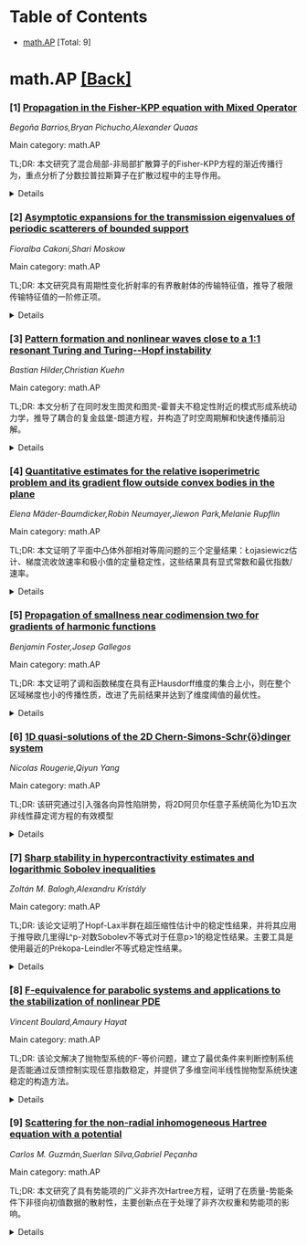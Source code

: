 <div id=toc></div>

# Table of Contents

- [math.AP](#math.AP) [Total: 9]


<div id='math.AP'></div>

# math.AP [[Back]](#toc)

### [1] [Propagation in the Fisher-KPP equation with Mixed Operator](https://arxiv.org/abs/2508.21151)
*Begoña Barrios,Bryan Pichucho,Alexander Quaas*

Main category: math.AP

TL;DR: 本文研究了混合局部-非局部扩散算子的Fisher-KPP方程的渐近传播行为，重点分析了分数拉普拉斯算子在扩散过程中的主导作用。


<details>
  <summary>Details</summary>
Motivation: 研究混合扩散算子（经典拉普拉斯和分数拉普拉斯）在Fisher-KPP方程中的长期动力学行为，扩展Cabré和Roquejoffre(2013)的工作到混合扩散情形。

Method: 构造混合算子的热核并详细研究，建立温和解理论，在适当的加权函数空间中建立比较原理。

Result: 证明了行波解不存在，刻画了解的长时间传播速率，发现分数拉普拉斯算子主导扩散过程，特别是在初始层控制指数传播速率和解尾部的厚度。

Conclusion: 分数拉普拉斯算子在混合扩散中起主导作用，特别是在初始阶段对传播行为有决定性影响。

Abstract: Our investigation focuses on the asymptotic spreading behavior of the
Fisher-KPP equation with a mixed local-nonlocal operator in the diffusion (see
the work by X. Cabr\'e and J.-M. Roquejoffre, 2013, ref.[8]) to the setting of
mixed diffusion, which involves both the classical and the fractional Laplacian
in order to analyze the long-time dynamics of the equation. A key step in our
approach involves the construction and detailed study of the heat kernel
associated with the mixed operator, which we use to develop a theory of mild
solutions and establish a comparison principle in suitable weighted function
spaces.
  This framework allows us to rigorously establish the non-existence of
traveling waves and characterize the large-time spreading rate of solutions. We
show that the influence of the fractional Laplacian dominates over the
classical Laplacian, especially in the initial layer, where it dictates the
exponential propagation rate and the thickness of the solution tails.

</details>


### [2] [Asymptotic expansions for the transmission eigenvalues of periodic scatterers of bounded support](https://arxiv.org/abs/2508.21174)
*Fioralba Cakoni,Shari Moskow*

Main category: math.AP

TL;DR: 本文研究具有周期性变化折射率的有界散射体的传输特征值，推导了极限传输特征值的一阶修正项。


<details>
  <summary>Details</summary>
Motivation: 研究周期性变化折射率散射体的传输特征值问题，这对于理解波在周期性介质中的传播特性具有重要意义，特别是在光学和声学应用领域。

Method: 采用双尺度渐近分析方法处理双调和型均匀化问题，使用边界校正函数来处理边界效应，并推导传输特征值的修正公式。

Result: 成功推导了传输特征值的一阶修正公式，该公式包含了边界校正函数的影响，证明了收敛性估计。

Conclusion: 该方法有效解决了周期性变化折射率散射体的传输特征值计算问题，边界校正函数在特征值修正中起到关键作用，为相关应用提供了理论基础。

Abstract: We consider the transmission eigenvalues for a bounded scatterer with a
periodically varying index of refraction, and derive the first order
corrections to the limiting transmission eigenvalues. We assume the scatterer
contrast to be of one sign, in which case the transmission eigenvalue problem
can be written in terms of operators corresponding to a fourth order PDE with
periodic coefficients. We perform two-scale asymptotics for this biharmonic
type homogenization problem and show convergence estimates which require a
boundary corrector function, and this boundary corrector function appears in
the formula for the transmission eigenvalues correction.

</details>


### [3] [Pattern formation and nonlinear waves close to a 1:1 resonant Turing and Turing--Hopf instability](https://arxiv.org/abs/2508.21183)
*Bastian Hilder,Christian Kuehn*

Main category: math.AP

TL;DR: 本文分析了在同时发生图灵和图灵-霍普夫不稳定性附近的模式形成系统动力学，推导了耦合的复金兹堡-朗道方程，并构造了时空周期解和快速传播前沿解。


<details>
  <summary>Details</summary>
Motivation: 研究具有1:1空间共振的图灵和图灵-霍普夫同时不稳定性附近的模式形成系统动力学，理解不同模式之间的空间过渡现象。

Method: 使用耦合Swift-Hohenberg方程，推导振幅方程，应用几何奇异摄动理论构造时空周期解和快速传播前沿解，利用中心流形约化和正规形理论处理高阶振荡项。

Result: 成功推导了具有奇异对流项的耦合复金兹堡-朗道方程，构造了连接不同时空周期状态的前沿解，并在有限长时间区间上证明了模式形成系统解的存在性。

Conclusion: 该方法能够有效描述模式形成系统中不同模式之间的空间过渡，为理解复杂模式动力学提供了数学框架和构造性证明。

Abstract: In this paper, we analyse the dynamics of a pattern-forming system close to
simultaneous Turing and Turing--Hopf instabilities, which have a 1:1 spatial
resonance, that is, they have the same critical wave number. For this, we
consider a system of coupled Swift--Hohenberg equations with dispersive terms
and general, smooth nonlinearities. Close to the onset of instability, we
derive a system of two coupled complex Ginzburg--Landau equations with a
singular advection term as amplitude equations and justify the approximation by
providing error estimates. We then construct space-time periodic solutions to
the amplitude equations, as well as fast-travelling front solutions, which
connect different space-time periodic states. This yields the existence of
solutions to the pattern-forming system on a finite, but long time interval,
which model the spatial transition between different patterns. The construction
is based on geometric singular perturbation theory exploiting the fast
travelling speed of the fronts. Finally, we construct global, spatially
periodic solutions to the pattern-forming system by using centre manifold
reduction, normal form theory and a variant of singular perturbation theory to
handle fast oscillatory higher-order terms.

</details>


### [4] [Quantitative estimates for the relative isoperimetric problem and its gradient flow outside convex bodies in the plane](https://arxiv.org/abs/2508.21198)
*Elena Mäder-Baumdicker,Robin Neumayer,Jiewon Park,Melanie Rupflin*

Main category: math.AP

TL;DR: 本文证明了平面中凸体外部相对等周问题的三个定量结果：Łojasiewicz估计、梯度流收敛速率和极小值的定量稳定性，这些结果具有显式常数和最优指数/速率。


<details>
  <summary>Details</summary>
Motivation: 研究凸体外部相对等周问题的定量性质，为临界点、梯度流和极小值提供精确的定量分析工具和结果。

Method: 使用二维辅助变分问题分析圆形弧在凸体外部的情况，并首次在等周问题背景下采用流方法证明极小值的定量稳定性。

Result: 获得了Łojasiewicz估计、梯度流收敛速率和极小值定量稳定性的三个相关定量结果，所有结果都具有显式常数和最优指数/速率。

Conclusion: 当二维辅助变分问题非退化时，这些定量结果成立，证明方法相互关联，流方法为等周问题的定量稳定性分析提供了新途径。

Abstract: We prove three related quantitative results for the relative isoperimetric
problem outside a convex body $\Omega$ in the plane: (1) {\L}ojasiewicz
estimates and quantitative rigidity for critical points, (2) rates of
convergence for the gradient flow, and (3) quantitative stability for
minimizers. These results come with explicit constants and optimal
exponents/rates, and hold whenever a simple two-dimensional auxiliary
variational problem for circular arcs outside of $\Omega$ is nondegenerate. The
proofs are inter-related, and in particular, for the first time in the context
of isoperimetric problems, a flow approach is used to prove quantitative
stability for minimizers.

</details>


### [5] [Propagation of smallness near codimension two for gradients of harmonic functions](https://arxiv.org/abs/2508.21214)
*Benjamin Foster,Josep Gallegos*

Main category: math.AP

TL;DR: 本文证明了调和函数梯度在具有正Hausdorff维度的集合上小，则在整个区域梯度也小的传播性质，改进了先前结果并达到了维度阈值的最优性。


<details>
  <summary>Details</summary>
Motivation: 研究调和函数梯度小值传播性质，旨在放宽对集合维度的要求，达到最优的(n-2+δ)维度阈值，改进Logunov和Malinnikova的结果。

Method: 通过分析调和函数在单位球内的性质，利用Hausdorff维度理论，建立梯度小值从特定维度集合向整个区域传播的定量估计。

Result: 证明了如果梯度在具有正(n-2+δ)-维Hausdorff容度的集合E上为ε小，则在B_{1/2}内梯度上界为Cε^α，其中C,α仅依赖于n,δ和E的Hausdorff容度。

Conclusion: 该结果达到了小值传播所需集合维度的尖锐阈值(n-2+δ)，是对调和函数梯度传播性质的重要改进和最优结果。

Abstract: Let $u$ be a harmonic function in the unit ball $B_1 \subset \mathbb R^n$,
normalized so that its gradient has magnitude at most 1 on the unit ball. We
show that if the gradient of $u$ is $\epsilon$-small in size on a set $E\subset
B_{1/2}$ with positive $(n-2+\delta)$-dimensional Hausdorff content for some
$\delta>0$, then $\sup_{B_{1/2}} |\nabla u| \leq C \epsilon^\alpha$ with
$C,\alpha>0$ depending only on $n,\delta$ and the $(n-2+\delta)$-Hausdorff
content of $E$. This is an improvement over a similar result of Logunov and
Malinnikova that required $\delta>1-c_n$ for a small dimensional constant $c_n$
and reaches the sharp threshold for the dimension of the smallness sets from
which propagation of smallness can occur.

</details>


### [6] [1D quasi-solutions of the 2D Chern-Simons-Schr{ö}dinger system](https://arxiv.org/abs/2508.21464)
*Nicolas Rougerie,Qiyun Yang*

Main category: math.AP

TL;DR: 该研究通过引入强各向异性陷阱势，将2D阿贝尔任意子系统简化为1D五次非线性薛定谔方程的有效模型


<details>
  <summary>Details</summary>
Motivation: 研究2D阿贝尔任意子系统的平均场模型，通过薛定谔物质场与陈-西蒙斯规范场的耦合动力学，探索在波导约束下的维度约简效应

Method: 添加强各向异性陷阱势作用于薛定谔场，追踪紧束缚方向的动力学，推导出松散方向的有效1D方程

Result: 波导松散方向的有效动力学由经典的1D五次非线性薛定谔方程控制

Conclusion: 成功实现了从2D阿贝尔任意子系统到1D五次NLS方程的维度约简，为研究受限任意子系统提供了有效理论框架

Abstract: We study a mean-field model for a system of 2D abelian anyons, given by the
dynamics of a Schr{\"o}dinger matter field coupled to a Chern-Simons gauge
field. We derive an effective 1D equation by adding a strongly anisotropic
trapping potential (wave-guide) acting on the Schr{\"o}dinger field, and
tracing out the tight confinement direction. The effective dynamics in the
loose direction of the wave-guide turns out to be governed by the classical 1D
quintic NLS equation.

</details>


### [7] [Sharp stability in hypercontractivity estimates and logarithmic Sobolev inequalities](https://arxiv.org/abs/2508.21552)
*Zoltán M. Balogh,Alexandru Kristály*

Main category: math.AP

TL;DR: 该论文证明了Hopf-Lax半群在超压缩性估计中的稳定性结果，并将其应用于推导欧几里得L^p-对数Sobolev不等式对于任意p>1的稳定性结果。主要工具是使用最近的Prékopa-Leindler不等式稳定性结果。


<details>
  <summary>Details</summary>
Motivation: 研究超压缩性估计和对数Sobolev不等式的稳定性问题，旨在建立这些重要不等式的最优稳定性结果。

Method: 利用Böröczky和De (2021)、Figalli和Ramos (2024)以及Figalli、van Hintum和Tiba (2025)的最新Prékopa-Leindler不等式稳定性结果作为主要工具，分析Hopf-Lax半群的超压缩性估计。

Result: 在温和的函数假设下，获得了超压缩性和L^p-对数Sobolev亏量的最优指数1/2的稳定性结果，这些结果大多是尖锐的。该方法同样适用于高斯超压缩性估计和高斯对数Sobolev不等式的稳定性建立。

Conclusion: 该研究成功建立了超压缩性估计和对数Sobolev不等式的最优稳定性理论，为相关领域提供了重要的数学工具和理论基础。

Abstract: We prove stability results in hypercontractivity estimates for the Hopf--Lax
semigroup in $\mathbb R^n$ and apply them to deduce stability results for the
Euclidean $L^p$-logarithmic Sobolev inequality for any $p>1$. As a main tool,
we use recent stability results for the Pr\'ekopa--Leindler inequality, due to
B\"or\"oczky and De (2021), Figalli and Ramos (2024) and Figalli, van Hintum,
and Tiba (2025). Under mild assumptions on the functions, most of our stability
results turn out to be sharp, as they are reflected in the optimal exponent
$1/2$ both in the hypercontractivity and $L^p$-logarithmic Sobolev deficits,
respectively. This approach also works for establishing stability of Gaussian
hypercontractivity estimates and Gaussian logarithmic Sobolev inequality,
respectively.

</details>


### [8] [F-equivalence for parabolic systems and applications to the stabilization of nonlinear PDE](https://arxiv.org/abs/2508.21605)
*Vincent Boulard,Amaury Hayat*

Main category: math.AP

TL;DR: 该论文解决了抛物型系统的F-等价问题，建立了最优条件来判断控制系统是否能通过反馈控制实现任意指数稳定，并提供了多维空间半线性抛物型系统快速稳定的构造方法。


<details>
  <summary>Details</summary>
Motivation: 有限维系统的F-等价问题50年前已解决，但无限维系统特别是多维空间系统的条件仍具挑战性，需要建立更优的理论框架。

Method: 引入扩展的抛物算子F-等价框架，证明(A,B)系统存在唯一F-等价对(T,K)的充要条件是近似可控性，并利用此构造反馈算子。

Result: 建立了抛物型控制系统F-等价对存在的最优条件，证明了唯一性与近似可控性的等价关系，成功应用于热方程、Kuramoto-Sivashinsky方程、Navier-Stokes方程等快速稳定。

Conclusion: 提出的扩展F-等价框架解决了多维抛物型系统稳定化难题，为半线性抛物型系统的快速稳定提供了系统性的构造方法，具有广泛的应用价值。

Abstract: We consider the $F$-equivalence problem for parabolic systems: under which
conditions a control system, governed by a parabolic operator $A$ and a control
operator $B$, can be made equivalent to an arbitrarily exponentially stable
evolution system through an appropriate control feedback law? While this
problem has been resolved for finite-dimensional systems fifty years ago, good
conditions for infinite-dimensional systems remain a challenge, especially for
systems in spatial dimension larger than one. Our main result establishes
optimal conditions for the existence of an $F$-equivalence pair $(T,K)$ for a
given parabolic control system $(A,B)$. We introduce an extended framework for
$F$-equivalence of parabolic operators, addressing key limitations of existing
approaches, and we prove that the pair $(T,K)$ is unique if and only if $(A,B)$
is approximately controllable. As a consequence, this provides a method to
construct feedback operators for the rapid stabilization of semilinear
parabolic systems, possibly multi-dimensional in space. We provide several
illustrative examples, including the rapid stabilization of the heat equation,
the Kuramoto-Sivashinsky equation, the Navier-Stokes equations and the
quasilinear heat equation.

</details>


### [9] [Scattering for the non-radial inhomogeneous Hartree equation with a potential](https://arxiv.org/abs/2508.21822)
*Carlos M. Guzmán,Suerlan Silva,Gabriel Peçanha*

Main category: math.AP

TL;DR: 本文研究了具有势能项的广义非齐次Hartree方程，证明了在质量-势能条件下非径向初值数据的散射性，主要创新点在于处理了非齐次权重和势能项的影响。


<details>
  <summary>Details</summary>
Motivation: 研究具有非齐次权重|x|^{-b}和势能项V(x)的广义Hartree方程，这类方程在之前的文献中较少涉及，需要发展新的数学工具来处理这些复杂项。

Method: 采用Murphy的一般策略，但针对权重和势能项进行了适应性改进。使用Tao的散射准则结合局部Morawetz估计，并首先建立了小数据的全局适定性。

Result: 证明了在质量-势能阈值条件下，非径向初值数据在临界情况下的散射性，成功处理了非齐次权重和势能项带来的技术挑战。

Conclusion: 该方法能够有效处理具有非齐次权重和势能项的Hartree方程，为类似复杂偏微分方程的研究提供了新的技术途径和理论框架。

Abstract: In this work, we consider the focusing generalized inhomogeneous Hartree
equation with potential \[ i u_t + \Delta u - V(x)u + \left(I_{\gamma} *
|x|^{-b}|u|^{p}\right)|x|^{-b}|u|^{p-2}u = 0, \] where $0<\gamma<3$ and
$0<b<\frac{1+\gamma}{2}$. We prove scattering in the intercritical case for
nonradial initial data, under a mass-potential condition that generalizes the
usual mass-energy threshold. The main new points compared to previous works are
the inhomogeneous weight $|x|^{-b}$ and the presence of a potential $V$, which
lead us to study the perturbed operator $-\Delta + V$.
  Our proof follows the general strategy of Murphy, but we need to adapt
several steps to deal with the weight and the potential. We use Tao's
scattering criterion together with localized Morawetz estimates in this
setting. As a preliminary step, we establish global well-posedness for small
data, which, in the presence of $V$, requires careful analysis using
appropriate admissible Strichartz pairs.

</details>

